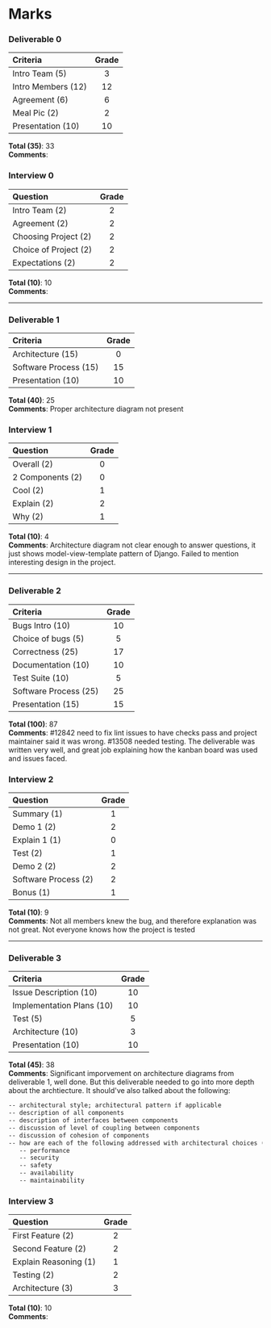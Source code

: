 # Marks

### Deliverable 0

| Criteria | Grade |
| :------- | :-----: |
| Intro Team (5) | 3 | 
| Intro Members (12) | 12 |  
| Agreement (6) | 6 |  
| Meal Pic (2) | 2 |  
| Presentation (10) | 10 | 

**Total (35)**: 33  
**Comments**:  

### Interview 0

| Question | Grade |
| :------- | :-----: |
| Intro Team (2) | 2  |
| Agreement (2) | 2 |
| Choosing Project (2) | 2 |  
| Choice of Project (2) | 2 |  
| Expectations (2) | 2 |  

**Total (10)**: 10  
**Comments**:  

----------------

### Deliverable 1

| Criteria | Grade |
| :------- | :-----: |
| Architecture (15) | 0 |  
| Software Process (15) | 15 |  
| Presentation (10) | 10 |  

**Total (40)**: 25  
**Comments**:  Proper architecture diagram not present  

### Interview 1

| Question | Grade |
| :------- | :-----: |
| Overall (2) | 0 |  
| 2 Components (2) | 0 |  
| Cool (2) | 1 |  
| Explain (2) | 2 |  
| Why (2) | 1 |  

**Total (10)**: 4  
**Comments**: Architecture diagram not clear enough to answer questions, it just shows model-view-template pattern of Django. Failed to mention interesting design in the project.    

-----------------

### Deliverable 2

| Criteria | Grade |
| :------- | :-----: |
| Bugs Intro (10) | 10 |  
| Choice of bugs (5) | 5 |  
| Correctness (25) | 17 |  
| Documentation (10) | 10 |
| Test Suite (10) | 5 | 
| Software Process (25) | 25 |
| Presentation (15) | 15 |

**Total (100)**: 87  
**Comments**: #12842 need to fix lint issues to have checks pass and project maintainer said it was wrong. #13508 needed testing. The deliverable was written very well, and great job explaining how the kanban board was used and issues faced.  

### Interview 2

| Question | Grade |
| :------- | :-----: |
| Summary (1) | 1 |  
| Demo 1 (2) | 2 |  
| Explain 1 (1) | 0 |  
| Test (2) | 1 |  
| Demo 2 (2) | 2 |  
| Software Process (2) | 2 | 
| Bonus (1) | 1 |

**Total (10)**: 9   
**Comments**: Not all members knew the bug, and therefore explanation was not great. Not everyone knows how the project is tested  

-----------------

### Deliverable 3

| Criteria | Grade |
| :------- | :-----: |
| Issue Description (10) | 10 |  
| Implementation Plans (10) | 10 |  
| Test (5) | 5 |  
| Architecture (10) | 3 |
| Presentation (10) | 10 |  

**Total (45)**: 38   
**Comments**: Significant imporvement on architecture diagrams from deliverable 1, well done. But this deliverable needed to go into more depth about the archtiecture. It should've also talked about the following:

```txt
-- architectural style; architectural pattern if applicable
-- description of all components
-- description of interfaces between components
-- discussion of level of coupling between components
-- discussion of cohesion of components
-- how are each of the following addressed with architectural choices (if applicable)
   -- performance
   -- security
   -- safety
   -- availability
   -- maintainability
```

### Interview 3

| Question | Grade |
| :------- | :-----: |
| First Feature (2) | 2 |  
| Second Feature (2) | 2 |  
| Explain Reasoning (1) | 1 |  
| Testing (2) | 2 |  
| Architecture (3) | 3 |  

**Total (10)**: 10   
**Comments**:   


